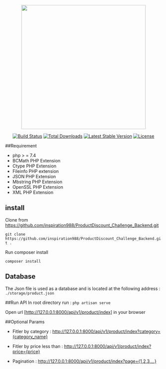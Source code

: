 <p align="center"><a href="https://laravel.com" target="_blank"><img src="https://raw.githubusercontent.com/laravel/art/master/logo-lockup/5%20SVG/2%20CMYK/1%20Full%20Color/laravel-logolockup-cmyk-red.svg" width="400"></a></p>

<p align="center">
<a href="https://travis-ci.org/laravel/framework"><img src="https://travis-ci.org/laravel/framework.svg" alt="Build Status"></a>
<a href="https://packagist.org/packages/laravel/framework"><img src="https://img.shields.io/packagist/dt/laravel/framework" alt="Total Downloads"></a>
<a href="https://packagist.org/packages/laravel/framework"><img src="https://img.shields.io/packagist/v/laravel/framework" alt="Latest Stable Version"></a>
<a href="https://packagist.org/packages/laravel/framework"><img src="https://img.shields.io/packagist/l/laravel/framework" alt="License"></a>
</p>

##Requirement


- php > = 7.4
- BCMath PHP Extension
- Ctype PHP Extension
- Fileinfo PHP extension
- JSON PHP Extension
- Mbstring PHP Extension
- OpenSSL PHP Extension
- XML PHP Extension

## install

Clone from https://github.com/inspiration988/ProductDiscount_Challenge_Backend.git

`git clone https://github.com/inspiration988/ProductDiscount_Challenge_Backend.git .`

Run composer install

`composer install`

## Database

The Json file is used as a database and is located at the following address :
`./storage/product.json`

##Run API
In root directory run :
`php artisan serve`

Open url [http://127.0.0.1:8000/api/v1/product/index]  in your browser

##Optional Params

- Fitler by category : http://127.0.0.1:8000/api/v1/product/index?category={category_name}

- Fitler by price less than : http://127.0.0.1:8000/api/v1/product/index?price={price}

- Pagination : http://127.0.0.1:8000/api/v1/product/index?page={1,2,3,...}

